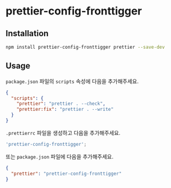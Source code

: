 # prettier-config-fronttigger

## Installation

```bash
npm install prettier-config-fronttigger prettier --save-dev
```

## Usage

`package.json` 파일의 `scripts` 속성에 다음을 추가해주세요.

```json
{
  "scripts": {
    "prettier": "prettier . --check",
    "prettier:fix": "prettier . --write"
  }
}
```

`.prettierrc` 파일을 생성하고 다음을 추가해주세요.

```js
'prettier-config-fronttigger';
```

또는 `package.json` 파일에 다음을 추가해주세요.

```json
{
  "prettier": "prettier-config-fronttigger"
}
```
